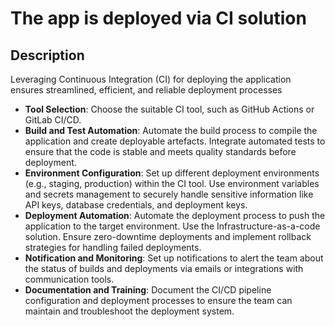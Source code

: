 # The app is deployed via CI solution

## Description
Leveraging Continuous Integration (CI) for deploying the application ensures streamlined, efficient, and reliable deployment processes

- **Tool Selection**: Choose the suitable CI tool, such as GitHub Actions or GitLab CI/CD.
- **Build and Test Automation**: Automate the build process to compile the application and create deployable artefacts. Integrate automated tests to ensure that the code is stable and meets quality standards before deployment.
- **Environment Configuration**: Set up different deployment environments (e.g., staging, production) within the CI tool. Use environment variables and secrets management to securely handle sensitive information like API keys, database credentials, and deployment keys.
- **Deployment Automation**: Automate the deployment process to push the application to the target environment. Use the Infrastructure-as-a-code solution. Ensure zero-downtime deployments and implement rollback strategies for handling failed deployments.
- **Notification and Monitoring**: Set up notifications to alert the team about the status of builds and deployments via emails or integrations with communication tools.
- **Documentation and Training**: Document the CI/CD pipeline configuration and deployment processes to ensure the team can maintain and troubleshoot the deployment system.